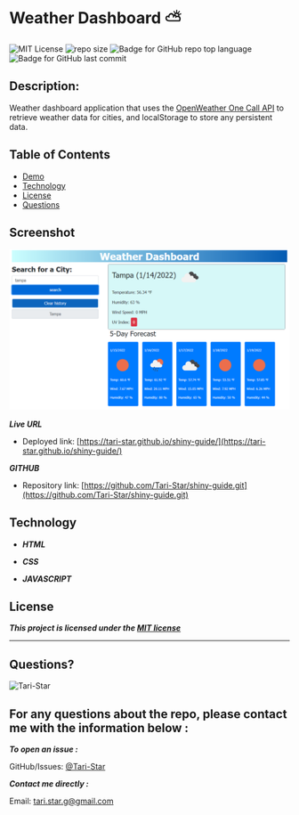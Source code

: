 # Weather Dashboard ⛅

![MIT License](https://img.shields.io/badge/license-MIT-red)
![repo size](https://img.shields.io/github/repo-size/Tari-Star/shiny-guide?style=flat&logo=appveyor)
![Badge for GitHub repo top language](https://img.shields.io/github/languages/top/Tari-Star/shiny-guide?style=flat&logo=appveyor)
![Badge for GitHub last commit](https://img.shields.io/github/last-commit/Tari-Star/shiny-guide?style=flat&logo=appveyor)

## Description:

 Weather dashboard application that uses the [OpenWeather One Call API](https://openweathermap.org/api/one-call-api) to retrieve weather data for cities, and localStorage to store any persistent data.

##  Table of Contents

* [Demo](#demo)
* [Technology](#technology)
* [License](#license)
* [Questions](#questions)

## Screenshot

 ![screenshot](/assets/image/weather.png)

 ***Live URL***

* Deployed link: [https://tari-star.github.io/shiny-guide/](https://tari-star.github.io/shiny-guide/)

 ***GITHUB***

* Repository link: [https://github.com/Tari-Star/shiny-guide.git](https://github.com/Tari-Star/shiny-guide.git)

## Technology

* ***HTML***

* ***CSS***

* ***JAVASCRIPT***

## License

    
***This project is licensed under the [MIT license](https://choosealicense.com/licenses/mit)***
    
---
   
 ## Questions?

   
  <img src="https://avatars.githubusercontent.com/u/89365355?v=4" alt="Tari-Star" width="40%" />
  
  For any questions about the repo, please contact me with the information below :
  ---
  
 ***To open an issue :***
 
 GitHub/Issues: [@Tari-Star](https://github.com/Tari-Star/shiny-guide/issues)

 ***Contact me directly :***
  
 Email: [tari.star.g@gmail.com](mailto:tari.star.g@gmail.com)